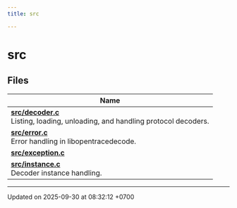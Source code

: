 ```yaml
---
title: src

---
```


# src



## Files

| Name           |
| -------------- |
| **[src/decoder.c](Files/a00059.md#file-decoder.c)** <br>Listing, loading, unloading, and handling protocol decoders.  |
| **[src/error.c](Files/a00077.md#file-error.c)** <br>Error handling in libopentracedecode.  |
| **[src/exception.c](Files/a00065.md#file-exception.c)**  |
| **[src/instance.c](Files/a00050.md#file-instance.c)** <br>Decoder instance handling.  |






-------------------------------

Updated on 2025-09-30 at 08:32:12 +0700
